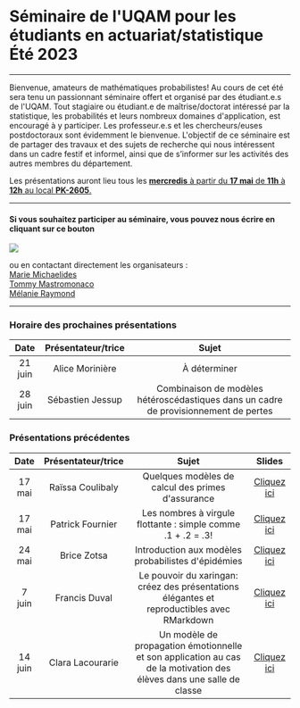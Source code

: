 # Séminaire de l'UQAM pour les étudiants en actuariat/statistique <br> Été 2023

---

Bienvenue, amateurs de mathématiques probabilistes! Au cours de cet été sera tenu un passionnant séminaire offert et organisé par des étudiant.e.s de l'UQAM. Tout stagiaire ou étudiant.e de maîtrise/doctorat intéressé par la statistique, les probabilités et leurs nombreux domaines d'application, est encouragé à y participer. Les professeur.e.s et les chercheurs/euses postdoctoraux sont évidemment le bienvenue. L'objectif de ce séminaire est de partager des travaux et des sujets de recherche qui nous intéressent dans un cadre festif et informel, ainsi que de s’informer sur les activités des autres membres du département.  

Les présentations auront lieu tous les <ins> **mercredis** à partir du **17 mai** de **11h** à **12h** au local **PK-2605**. </ins>

---

#### Si vous souhaitez participer au séminaire, vous pouvez nous écrire en cliquant sur ce bouton
<a href="mailto:mastromonaco.tommy@courrier.uqam.ca?
         cc=michaelides.marie@courrier.uqam.ca, raymond.melanie.10@courrier.uqam.ca
         &subject=Participation au Séminaire en actuariat et statistique
         "><img src="https://img.shields.io/badge/gmail-%23DD0031.svg?&style=for-the-badge&logo=gmail&logoColor=white"/></a>
         
ou en contactant directement les organisateurs :  
[Marie Michaelides](mailto:michaelides.marie@courrier.uqam.ca?subject=[GitHub]%20Source%20Han%20Sans)  
[Tommy Mastromonaco](mailto:mastromonaco.tommy@courrier.uqam.ca?subject=[GitHub]%20Source%20Han%20Sans)  
[Mélanie Raymond](mailto:raymond.melanie.10@courrier.uqam.ca?subject=[GitHub]%20Source%20Han%20Sans)

---
### Horaire des prochaines présentations
**Date** | **Présentateur/trice** | **Sujet**
:---: | :---: | :---:
21 juin | Alice Morinière | À déterminer
28 juin | Sébastien Jessup | Combinaison de modèles hétéroscédastiques dans un cadre de provisionnement de pertes

### Présentations précédentes
**Date** | **Présentateur/trice** | **Sujet** | **Slides**
:---: | :---: | :---: | :---: 
17 mai | Raïssa Coulibaly | Quelques modèles de calcul des primes d'assurance | [Cliquez ici](Slides/Raissa_Coulibaly_Modèles_Primes_Assurance.pdf)
17 mai | Patrick Fournier | Les nombres à virgule flottante : simple comme .1 + .2 = .3! | [Cliquez ici](https://www.patrickfournier.ca/talk-floating-point-numbers/)
24 mai | Brice Zotsa | Introduction aux modèles probabilistes d'épidémies | [Cliquez ici](Slides/Brice_Zotsa_Épidémies.pdf)
7 juin | Francis Duval | Le pouvoir du xaringan: créez des présentations élégantes et reproductibles avec RMarkdown | [Cliquez ici](https://francisduval.github.io/presentation_xaringan/#1)
14 juin | Clara Lacourarie | Un modèle de propagation émotionnelle et son application au cas de la motivation des élèves dans une salle de classe | [Cliquez ici](Slides/Clara_Lacourarie_Transmission_Émotions.pdf)
